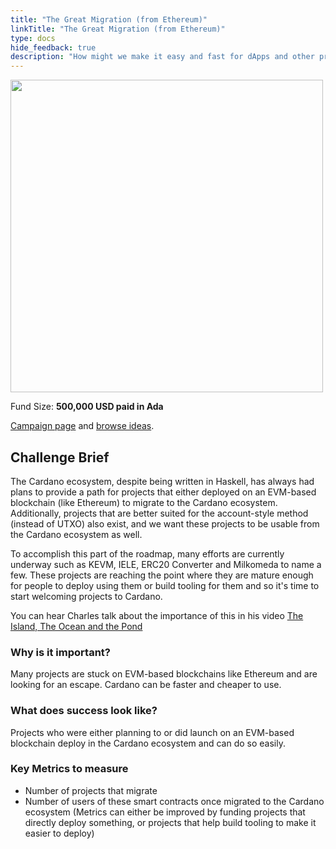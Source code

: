 ```yaml
---
title: "The Great Migration (from Ethereum)"
linkTitle: "The Great Migration (from Ethereum)"
type: docs
hide_feedback: true
description: "How might we make it easy and fast for dApps and other projects to expand or completely move from Ethereum to Cardano?"
---
```

<img src="https://cardano.ideascale.com/community-library/accounts/93/936143/Public/02-The-Great-Migration-from-Ethereum-d703ec.png" style="width:500px;height500px">

Fund Size: **500,000 USD paid in Ada**

[Campaign page](https://cardano.ideascale.com/c/campaigns/26593/about) and [browse ideas](https://cardano.ideascale.com/c/campaigns/26593/stage/stage-insightsharinge008b0/ideas/unspecified).

## Challenge Brief
The Cardano ecosystem, despite being written in Haskell, has always had plans to provide a path for projects that either deployed on an EVM-based blockchain (like Ethereum) to migrate to the Cardano ecosystem. Additionally, projects that are better suited for the account-style method (instead of UTXO) also exist, and we want these projects to be usable from the Cardano ecosystem as well.

To accomplish this part of the roadmap, many efforts are currently underway such as KEVM, IELE, ERC20 Converter and Milkomeda to name a few. These projects are reaching the point where they are mature enough for people to deploy using them or build tooling for them and so it's time to start welcoming projects to Cardano.

You can hear Charles talk about the importance of this in his video [The Island, The Ocean and the Pond](https://www.youtube.com/watch?v=k8a6tX53YPs)

### Why is it important?
Many projects are stuck on EVM-based blockchains like Ethereum and are looking for an escape. Cardano can be faster and cheaper to use.

### What does success look like?
Projects who were either planning to or did launch on an EVM-based blockchain deploy in the Cardano ecosystem and can do so easily.

### Key Metrics to measure
- Number of projects that migrate
- Number of users of these smart contracts once migrated to the Cardano ecosystem
(Metrics can either be improved by funding projects that directly deploy something, or projects that help build tooling to make it easier to deploy)